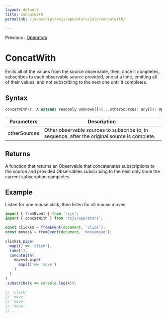 ```yaml
---
layout: default
title: ConcatWith
permalink: /javascript/rxjs/operators/join/concatwith/

---
```


Previous : [Operators](../../operators.md)


# ConcatWith

Emits all of the values from the source observable, then, once it completes, subscribes to each observable source provided, one at a time, emitting all of their values, and not subscribing to the next one until it completes.


## Syntax 

```javascript
concatWith<T, A extends readonly unknown[]>(...otherSources: any[]): OperatorFunction<T, T | A[number]>
```

| Parameters | Description |
| ---------- | ----------- |
| otherSources | Other observable sources to subscribe to, in sequence, after the original source is complete. |


## Returns

A function that returns an Observable that concatenates subscriptions to the source and provided Observables subscribing to the next only once the current subscription completes.


## Example

Listen for one mouse click, then listen for all mouse moves.

```javascript
import { fromEvent } from 'rxjs';
import { concatWith } from 'rxjs/operators';
 
const clicks$ = fromEvent(document, 'click');
const moves$ = fromEvent(document, 'mousemove');
 
clicks$.pipe(
  map(() => 'click'),
  take(1),
  concatWith(
    moves$.pipe(
      map(() => 'move')
    )
  )
)
.subscribe(x => console.log(x));
 
// 'click'
// 'move'
// 'move'
// 'move'
// ...
```